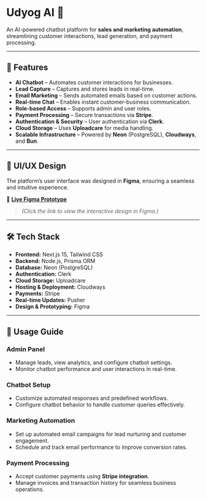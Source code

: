 # Udyog AI 🚀  
An AI-powered chatbot platform for **sales and marketing automation**, streamlining customer interactions, lead generation, and payment processing.  

---

## 📌 Features  
- **AI Chatbot** – Automates customer interactions for businesses.  
- **Lead Capture** – Captures and stores leads in real-time.  
- **Email Marketing** – Sends automated emails based on customer actions.  
- **Real-time Chat** – Enables instant customer-business communication.  
- **Role-based Access** – Supports admin and user roles.  
- **Payment Processing** – Secure transactions via **Stripe**.  
- **Authentication & Security** – User authentication via **Clerk**.  
- **Cloud Storage** – Uses **Uploadcare** for media handling.  
- **Scalable Infrastructure** – Powered by **Neon** (PostgreSQL), **Cloudways**, and **Bun**.

---

## 🎨 UI/UX Design  
The platform’s user interface was designed in **Figma**, ensuring a seamless and intuitive experience.  

🔗 **[Live Figma Prototype](https://www.figma.com/proto/WXFXDbfC6qUQlklsGu21JM/Udyog-AI?node-id=98-45&t=TSB3UjrgeRNh1kjg-1&scaling=min-zoom&content-scaling=fixed&page-id=98%3A44&starting-point-node-id=98%3A45)**  

> *(Click the link to view the interactive design in Figma.)*  

---

## 🛠️ Tech Stack  
- **Frontend:** Next.js 15, Tailwind CSS  
- **Backend:** Node.js, Prisma ORM  
- **Database:** Neon (PostgreSQL)  
- **Authentication:** Clerk  
- **Cloud Storage:** Uploadcare  
- **Hosting & Deployment:** Cloudways  
- **Payments:** Stripe  
- **Real-time Updates:** Pusher  
- **Design & Prototyping:** Figma  

---
## 🔧 Usage Guide  

### **Admin Panel**  
- Manage leads, view analytics, and configure chatbot settings.  
- Monitor chatbot performance and user interactions in real-time.  

### **Chatbot Setup**  
- Customize automated responses and predefined workflows.  
- Configure chatbot behavior to handle customer queries effectively.  

### **Marketing Automation**  
- Set up automated email campaigns for lead nurturing and customer engagement.  
- Schedule and track email performance to improve conversion rates.  

### **Payment Processing**  
- Accept customer payments using **Stripe integration**.  
- Manage invoices and transaction history for seamless business operations.  
